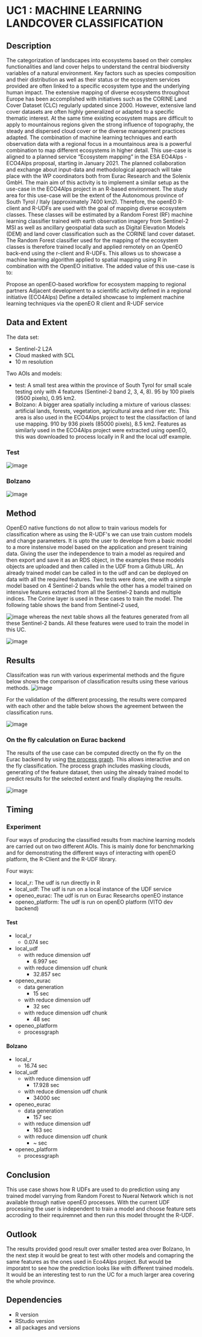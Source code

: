 # UC1 : MACHINE LEARNING LANDCOVER CLASSIFICATION

## Description 
The categorization of landscapes into ecosystems based on their complex functionalities and land cover helps to understand the central biodiversity variables of a natural environment. Key factors such as species composition and their distribution as well as their status or the ecosystem services provided are often linked to a specific ecosystem type and the underlying human impact. The extensive mapping of diverse ecosystems throughout Europe has been accomplished with initiatives such as the CORINE Land Cover Dataset (CLC) regularly updated since 2000. However, extensive land cover datasets are often highly generalized or adapted to a specific thematic interest. At the same time existing ecosystem maps are difficult to apply to mountainous regions given the strong influence of topography, the steady and dispersed cloud cover or the diverse management practices adapted. The combination of machine learning techniques and earth observation data with a regional focus in a mountainous area is a powerful combination to map different ecosystems in higher detail. This use-case is aligned to a planned service “Ecosystem mapping” in the ESA EO4Alps - ECO4Alps proposal, starting in January 2021. The planned collaboration and exchange about input-data and methodological approach will take place with the WP coordinators both from Eurac Research and the Solenix GmbH. The main aim of this activity is to implement a similar setup as the use-case in the ECO4Alps project in an R-based environment. The study area for this use-case will be the extent of the Autonomous province of South Tyrol / Italy (approximately 7400 km2). Therefore, the openEO R-client and R-UDFs are used with the goal of mapping diverse ecosystem classes. These classes will be estimated by a Random Forest (RF) machine learning classifier trained with earth observation imagery from Sentinel-2 MSI as well as ancillary geospatial data such as Digital Elevation Models (DEM) and land cover classification such as the CORINE land cover dataset. The Random Forest classifier used for the mapping of the ecosystem classes is therefore trained locally and applied remotely on an OpenEO back-end using the r-client and R-UDFs. This allows us to showcase a machine learning algorithm applied to spatial mapping using R in combination with the OpenEO initiative. The added value of this use-case is to:

Propose an openEO-based workflow for ecosystem mapping to regional partners
Adjacent development to a scientific activity defined in a regional initiative (ECO4Alps)
Define a detailed showcase to implement machine learning techniques via the openEO R client and R-UDF service

## Data and Extent

The data set:
* Sentinel-2 L2A
* Cloud masked with SCL
* 10 m resolution

Two AOIs and models:
* test: A small test area within the province of South Tyrol for small scale testing only with 4 features (Sentinel-2 band 2, 3, 4, 8). 
  95 by 100 pixels (9500 pixels), 0.95 km2.
* Bolzano: A bigger area spatially including a mixture of various classes: artificial lands, forests, vegetation, agricultural area and river etc. 
  This area is also used in the ECO4Alps project to test the classifaction of land use mapping. 910 by 936 pixels (85000 pixels), 8.5 km2.
  Features as similarly used in the ECO4Alps project were extracted using openEO, this was downloaded to process locally in R and the local udf example.

### Test
![image](https://user-images.githubusercontent.com/44399454/201882958-537b5ad8-20fa-455d-9b99-c2683879930d.png)

### Bolzano
![image](https://user-images.githubusercontent.com/44399454/201881665-1f4ab6bb-cee5-4111-93a0-80f623d0815d.png)

## Method
OpenEO native functions do not allow to train various models for classification where as using the R-UDF's we can use train custom models and change parameters.
It is upto the user to develope from a basic model to a more instensive model based on the application and present training data.
Giving the user the independence to train a model as required and then export and save it as an RDS object, in the examples these models objects are 
uploaded and then called in the UDF from a Github URL.
An already trained model can be called in to the udf and can be deployed on data with all the required features. 
Two tests were done, one with a simple model based on 4 Sentinel-2 bands while the other has a model trained on intensive features extracted from 
all the Sentinel-2 bands and multiple indices. The Corine layer is used in these cases to train the model.
The following table shows the band from Sentinel-2 used,

![image](https://user-images.githubusercontent.com/44399454/202458681-12dfd750-1670-417b-a9e8-9c6b0416f275.png)
whereas the next table shows all the features generated from all these Sentinel-2 bands. All these features were used to train the model in this UC.


![image](https://user-images.githubusercontent.com/44399454/202458916-a006009c-639b-4adf-8248-b9fda4864233.png)

## Results
Classifcation was run with various experimental methods and the figure below shows the comparison of classification results using these various methods.
![image](https://user-images.githubusercontent.com/44399454/201896154-7b7959a2-ff58-49bd-968c-b3e3bc6e6aa5.png)

For the validation of the different processing, the results were compared with each other and the table below shows the agreement between the classification runs.


![image](https://user-images.githubusercontent.com/44399454/202462174-642e8abd-3c72-4884-af6f-673c2e947c07.png)

### On the fly calculation on Eurac backend
The results of the use case can be computed directly on the fly on the Eurac backend by using [the process graph](https://github.com/Open-EO/r4openeo-usecases/blob/main/uc1-ml-landcover/eco4alps/openeo_eurac/Eco4alps_udf_OpenEO_Eurac.json). 
This allows interactive and on the fly classification. The process graph includes masking clouds, generating of the feature dataset, then using the already trained model to predict results for the selected extent and finally displaying the results.

![image](https://user-images.githubusercontent.com/44399454/202466490-58c2619a-0409-4987-8139-09fdd46fc236.png)


## Timing
### Experiment 

Four ways of producing the classified results from machine learning models are carried out on two different AOIs. This is mainly done for benchmarking and 
for demonstrating the different ways of interacting with openEO platform, the R-Client and the R-UDF library.

Four ways:

* local_r: The udf is run directly in R
* local_udf: The udf is run on a local instance of the UDF service
* openeo_eurac: The udf is run on Eurac Researchs openEO instance
* openeo_platform: The udf is run on openEO platform (VITO dev backend) 
  
#### Test

* local_r
  * 0.074 sec 
* local_udf 
  * with reduce dimension udf
    * 6.997 sec
  * with reduce dimension udf chunk
    * 32.857 sec
* openeo_eurac
  * data generation
    * 15 sec
  * with reduce dimension udf
    * 32 sec
  * with reduce dimension udf chunk
    * 48 sec
* openeo_platform
  * processgraph

#### Bolzano

* local_r
  * 16.74 sec 
* local_udf 
  * with reduce dimension udf
    * 17.928 sec
  * with reduce dimension udf chunk
    * 34000 sec
* openeo_eurac
  * data generation
    * 157 sec
  * with reduce dimension udf
    * 163 sec
  * with reduce dimension udf chunk
    * ~ sec
* openeo_platform
  * processgraph

## Conclusion
This use case shows how R UDFs are used to do prediction using any trained model varrying from Random Forest to Nueral Network which is not available through native openEO processes. With the current UDF processing the user is independent to train a model and choose feature sets accroding to their requiremnet and then run this model throught the R-UDF.

## Outlook
The results provided good result over smaller tested area over Bolzano, In the next step it would be great to test with other models and comapring the same features as the ones used in Eco4Alps project. But would be imporatnt to see how the prediction looks like with different trained models. It would be an interesting test to run the UC for a much larger area covering the whole province.
## Dependencies

* R version
* RStudio version
* all packages and versions
